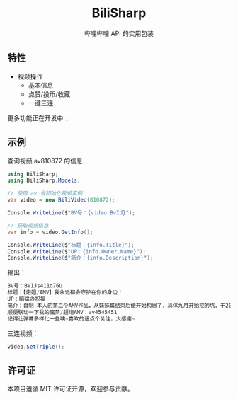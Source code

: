 ﻿<div align="center">

# BiliSharp

哔哩哔哩 API 的实用包装

</div>

## 特性
- 视频操作
  - 基本信息
  - 点赞/投币/收藏
  - 一键三连

更多功能正在开发中...

## 示例

查询视频 av810872 的信息

```csharp
using BiliSharp;
using BiliSharp.Models;

// 使用 av 号初始化视频实例
var video = new BiliVideo(810872);

Console.WriteLine($"BV号：{video.BvId}");

// 获取视频信息
var info = video.GetInfo();

Console.WriteLine($"标题：{info.Title}");
Console.WriteLine($"UP：{info.Owner.Name}");
Console.WriteLine($"简介：{info.Description}");
```

输出：
```csharp
BV号：BV1Js411o76u
标题：【炮姐/AMV】我永远都会守护在你的身边！
UP：暗猫の祝福
简介：自制 本人的第二个AMV作品，从妹妹篇结束后便开始构思了，具体九月开始挖的坑，于2013年10月26日完稿。
顺便联动一下我的魔禁/超炮AMV：av4545451
记得让弹幕多样化一些噢~喜欢的话点个关注，大感谢~
```

三连视频：
```csharp
video.SetTriple();
```

## 许可证
本项目遵循 MIT 许可证开源，欢迎参与贡献。
